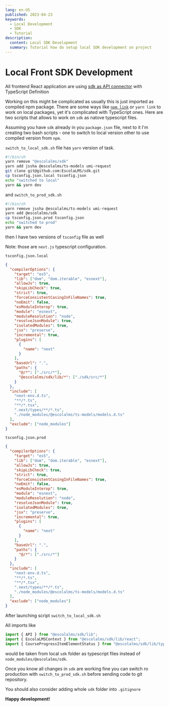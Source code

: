 ```yaml
---
lang: en-US
published: 2023-04-23
keywords:
  - Local Development
  - SDK
  - Tutorial
description:
  content: Local SDK Development
  summary: Tutorial how do setup local SDK development on project
---
```


# Local Front SDK Development

<PostHeader/>

All frontend React application are using [sdk as API connector](https://www.npmjs.com/package/@escolalms/sdk) with TypeScript Definition

Working on this might be complicated as usually this is just imported as compiled npm package. There are some ways like [`npm link`](https://docs.npmjs.com/cli/v8/commands/npm-link) or `yarn link` to work on local packages, yet it's complicated with TypeScript ones. Here are two scripts that allows to work on `sdk` as natove typescript files.

Assuming you have `sdk` already in you `package.json` file, next to it I'm creating two bash scripts - one to switch to local version other to use compiled version from `npm`.

`switch_to_local_sdk.sh` file has `yarn` version of task.

```bash
#!/bin/sh
yarn remove "@escolalms/sdk"
yarn add jssha @escolalms/ts-models umi-request
git clone git@github.com:EscolaLMS/sdk.git
cp tsconfig.json.local tsconfig.json
echo "switched to local"
yarn && yarn dev
```

and `switch_to_prod_sdk.sh`

```bash
#!/bin/sh
yarn remove jssha @escolalms/ts-models umi-request
yarn add @escolalms/sdk
cp tsconfig.json.prod tsconfig.json
echo "switched to prod"
yarn && yarn dev
```

then I have two versions of `tsconfig` file as well

Note: those are `next.js` typescript configuration.

`tsconfig.json.local`

```json
{
  "compilerOptions": {
    "target": "es5",
    "lib": ["dom", "dom.iterable", "esnext"],
    "allowJs": true,
    "skipLibCheck": true,
    "strict": true,
    "forceConsistentCasingInFileNames": true,
    "noEmit": false,
    "esModuleInterop": true,
    "module": "esnext",
    "moduleResolution": "node",
    "resolveJsonModule": true,
    "isolatedModules": true,
    "jsx": "preserve",
    "incremental": true,
    "plugins": [
      {
        "name": "next"
      }
    ],
    "baseUrl": ".",
    "paths": {
      "@/*": ["./src/*"],
      "@escolalms/sdk/lib/*": ["./sdk/src/*"]
    }
  },
  "include": [
    "next-env.d.ts",
    "**/*.ts",
    "**/*.tsx",
    ".next/types/**/*.ts",
    "./node_modules/@escolalms/ts-models/models.d.ts"
  ],
  "exclude": ["node_modules"]
}
```

`tsconfig.json.prod`

```json
{
  "compilerOptions": {
    "target": "es5",
    "lib": ["dom", "dom.iterable", "esnext"],
    "allowJs": true,
    "skipLibCheck": true,
    "strict": true,
    "forceConsistentCasingInFileNames": true,
    "noEmit": false,
    "esModuleInterop": true,
    "module": "esnext",
    "moduleResolution": "node",
    "resolveJsonModule": true,
    "isolatedModules": true,
    "jsx": "preserve",
    "incremental": true,
    "plugins": [
      {
        "name": "next"
      }
    ],
    "baseUrl": ".",
    "paths": {
      "@/*": ["./src/*"]
    }
  },
  "include": [
    "next-env.d.ts",
    "**/*.ts",
    "**/*.tsx",
    ".next/types/**/*.ts",
    "./node_modules/@escolalms/ts-models/models.d.ts"
  ],
  "exclude": ["node_modules"]
}
```

After launching script `switch_to_local_sdk.sh`

All imports like

```ts
import { API } from "@escolalms/sdk/lib";
import { EscolaLMSContext } from "@escolalms/sdk/lib/react";
import { CourseProgressItemElementStatus } from "@escolalms/sdk/lib/types/api";
```

would be taken from local `sdk` folder as typescript files instead of `node_modules/@escolalms/sdk`.

Once you know all changes in `sdk` are working fine you can switch ro production with `switch_to_prod_sdk.sh` before sending code to git repository.

You should also consider adding whole `sdk` folder into `.gitignore`

**Happy development!**

<Disqus/>
